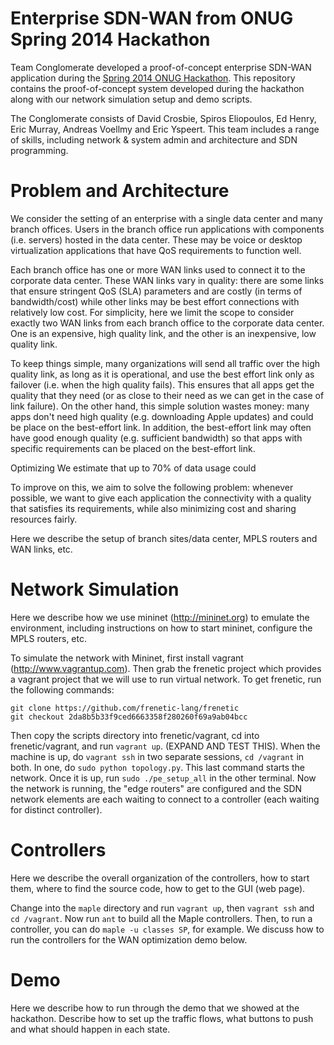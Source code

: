 Enterprise SDN-WAN from ONUG Spring 2014 Hackathon
======================

Team Conglomerate developed a proof-of-concept enterprise SDN-WAN application
during the
[Spring 2014 ONUG Hackathon](http://opennetworkingusergroup.com/agenda/hackathon/).
This repository contains the proof-of-concept system developed during the
hackathon along with our network simulation setup and demo scripts.

The Conglomerate consists of David Crosbie, Spiros Eliopoulos, Ed Henry, Eric
Murray, Andreas Voellmy and Eric Yspeert. This team includes a range of skills,
including network & system admin and architecture and SDN programming.

Problem and Architecture
============

We consider the setting of an enterprise with a single data center and many
branch offices.  Users in the branch office run applications with components
(i.e. servers) hosted in the data center. These may be voice or desktop
virtualization applications that have QoS requirements to function well.

Each branch office has one or more WAN links used to connect it to the corporate data
center. These WAN links vary in quality: there are some links that ensure
stringent QoS (SLA) parameters and are costly (in terms of bandwidth/cost) while
other links may be best effort connections with relatively low cost. For
simplicity, here we limit the scope to consider exactly two WAN links from each
branch office to the corporate data center. One is an expensive, high quality
link, and the other is an inexpensive, low quality link.

To keep things simple, many organizations will send all traffic over the high
quality link, as long as it is operational, and use the best effort link only as
failover (i.e. when the high quality fails). This ensures that all apps get the
quality that they need (or as close to their need as we can get in the case of
link failure). On the other hand, this simple solution wastes money: many apps don't need high
quality (e.g. downloading Apple updates) and could be place on the best-effort
link. In addition, the best-effort link may often have good enough quality
(e.g. sufficient bandwidth) so that apps with specific requirements can be
placed on the best-effort link.

Optimizing
We estimate that up to 70% of data usage could



To improve on this, we aim to solve the following problem: whenever possible, we
want to give each application the connectivity with a quality that satisfies its
requirements, while also minimizing cost and sharing resources fairly.


Here we describe the setup of branch sites/data center, MPLS routers and WAN links, etc. 


Network Simulation
==================

Here we describe how we use mininet (http://mininet.org) to emulate the environment, including instructions on how to start mininet, configure the MPLS routers, etc. 

To simulate the network with Mininet, first install vagrant (http://www.vagrantup.com). Then grab the frenetic project which provides a vagrant project that we will use to run virtual network. To get frenetic, run the following commands:

```
git clone https://github.com/frenetic-lang/frenetic
git checkout 2da8b5b33f9ced6663358f280260f69a9ab04bcc
```

Then copy the scripts directory into frenetic/vagrant, cd into frenetic/vagrant, and run `vagrant up`. (EXPAND AND TEST THIS). When the machine is up, do `vagrant ssh` in two separate sessions, `cd /vagrant` in both. In one, do `sudo python topology.py`. This last command starts the network. Once it is up, run `sudo ./pe_setup_all` in the other terminal. Now the network is running, the "edge routers" are configured and the SDN network elements are each waiting to connect to a controller (each waiting for distinct controller).

Controllers
===========

Here we describe the overall organization of the controllers, how to start them, where to find the source code, how to get to the GUI (web page).

Change into the `maple` directory and run `vagrant up`, then `vagrant ssh` and `cd /vagrant`. Now run `ant` to build all the Maple controllers. Then, to run a controller, you can do `maple -u classes SP`, for example. We discuss how to run the controllers for the WAN optimization demo below. 

Demo
====

Here we describe how to run through the demo that we showed at the hackathon. Describe how to set up the traffic flows, what buttons to push and what should happen in each state.
